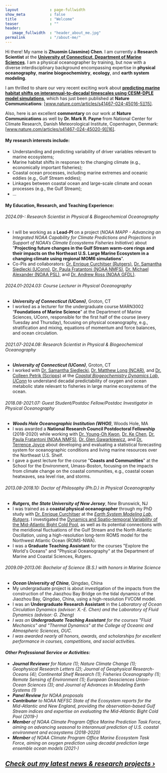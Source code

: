 ```yaml
---
layout              : page-fullwidth
show_meta           : false
title               : "Welcome"
teaser              : ""
header:
   image_fullwidth  : "header_about_me.jpg"
permalink           : "/about-me/"
---
```

Hi there! My name is <b>Zhuomin (Jasmine) Chen</b>. I am currently a <b>Research Scientist</b> at the [<b>University of Connecticut, Department of Marine Sciences</b>][14]. I am a physical oceanographer by training, but now with a diverse interdisciplinary background encompassing expertise in <b>physical oceanography</b>, <b>marine biogeochemistry</b>, <b>ecology</b>, and <b>earth system modeling</b>.  

I am thrilled to share our very recent exciting work about [<b>predicting marine habitat shifts on interannual-to-decadal timescales using CESM-DPLE model simulations</b>][13], which has just been published at <b>Nature Communications</b>: [www.nature.com/articles/s41467-024-45016-5][15].

Also, here is an excellent <b>commentary</b> on our work at <b>Nature Communications</b> as well by <b>Dr. Mark R. Payne</b> from National Center for Climate Research, Danish Meteorological Institute, Copenhagen, Denmark: [www.nature.com/articles/s41467-024-45020-9][16].

#### My research interests include:
* Understanding and predicting variability of driver variables relevant to marine ecosystems;
* Marine habitat shifts in response to the changing climate (e.g., economically important fisheries);
* Coastal ocean processes, including marine extremes and oceanic eddies (e.g., Gulf Stream eddies); 
* Linkages between coastal ocean and large-scale climate and ocean processes (e.g., the Gulf Stream);
* ...

#### My Education, Research, and Teaching Experience:
###### 2024.09-:  Research Scientist in Physical & Biogeochemical Oceanography
* I will be working as a <b>Lead-PI</b> on a project (<i>NOAA MAPP - Advancing an Integrated NOAA Capability for Climate Predictions and Projections in Support of NOAA’s Climate Ecosystems Fisheries Initiative</i>) about "<b>Projecting future changes in the Gulf Stream warm-core rings and their impacts on the Northeast U.S. Large Marine Ecosystem in a changing climate using regional MOM6 simulations</b>".
* Co-PIs and collaborators: [Dr. Enrique Curchitser (Rutgers)][1], [Dr. Samantha Siedlecki (UConn)][9], [Dr. Paula Fratantoni (NOAA NMFS)][6], [Dr. Michael Alexander (NOAA PSL)][17], and [Dr. Andrew Ross (NOAA GFDL)][18].

###### 2024.01-2024.03: Course Lecturer in Physical Oceanography
* <i><b>University of Connecticut (UConn)</b></i>, Groton, CT   
* I worked as a lecturer for the undergraduate course MARN3002 “<b>Foundations of Marine Science</b>” at the Department of Marine Sciences, UConn, responsible for the first half of the course (every Tuesday and Thursday), focusing on physical oceanography, e.g., stratification and mixing, equations of momentum and force balances, and ocean circulation. 

###### 2021.07-2024.08:  Research Scientist in Physical & Biogeochemical Oceanography
* <i><b>University of Connecticut (UConn)</b></i>, Groton, CT   
* I worked with [Dr. Samantha Siedlecki][9], [Dr. Matthew Long (NCAR)][10], and [Dr. Colleen Petrik (Scripps)][11] at the [*Coastal Biogeochemistry Dynamics Lab, UConn*][12] to understand decadal predictability of oxygen and ocean metabolic state relevant to fisheries in large marine ecosystems of the ocean.

###### 2018.08-2021.07: Guest Student/Postdoc Fellow/Postdoc Investigator in Physical Oceanography
* <i><b>Woods Hole Oceanographic Institution (WHOI)</b></i>, Woods Hole, MA   
* I was awarded a <b>National Research Council Postdoctoral Fellowship</b> (2018-2020) while working with [Dr. Young-Oh Kwon][4], [Dr. Ke Chen][5], [Dr. Paula Fratantoni (NOAA NMFS)][6], [Dr. Glen Gawarkiewicz][7], and [Dr. Terrence Joyce][8] about developing and evaluating a statistical forecasting system for oceanographic conditions and living marine resources over the Northeast U.S. Shelf.
* I gave a guest lecture for the course "<b>Coasts and Communities</b>" at the School for the Environment, Umass-Boston, focusing on the impacts from climate change on the coastal communities, e.g., coastal ocean heatwaves, sea level rise, and storms.

###### 2013.08-2018.10: Doctor of Philosophy (Ph.D.) in Physical Oceanography
* <i><b>Rutgers, the State University of New Jersey</b></i>, New Brunswick, NJ   
* I was trained as a <b>coastal physical oceanographer</b> through my PhD study with [Dr. Enrique Curchitser][1] at the [*Earth System Modeling Lab, Rutgers*][2]. I investigated the [Dynamics and Spatio-temporal Variability of the Mid-Atlantic Bight Cold Pool][3], as well as its potential connections with the meridional fluctuations of the Gulf Stream and the North Atlantic Oscillation, using a high-resolution long-term ROMS model for the Northwest Atlantic Ocean (ROMS-NWA).
* I was a <b>Graduate Teaching Assistant</b> for the courses "Explore the World's Oceans" and "Physical Oceanography" at the Department of Marine and Coastal Sciences, Rutgers.
           
###### 2009.09-2013.06: Bachelor of Science (B.S.) with honors in Marine Science
* <i><b>Ocean University of China</b></i>, Qingdao, China
* My undergraduate project is about investigation of the impacts from the construction of the Jiaozhou Bay Bridge on the tidal dynamics of the Jiaozhou Bay, Qingdao, China, using a high-resolution FVCOM model. 
* I was an <b>Undergraduate Research Assistant</b> in the <i>Laboratory of Ocean Circulation Dynamics</b> (advisor: X.-E. Chen) and the <i>Laboratory of Fluid Dynamics</i> (advisor: G. Zheng)
* I was an <b>Undergraduate Teaching Assistant</b> for the courses "Fluid Mechanics" and "Thermal Dynamics" at the College of Oceanic and Atmospheric Sciences, OUC.
* I was awarded nearly all honors, awards, and scholarships for excellent performance in courses, competitions, and social activities.
 
#### Other Professional Service or Activities:
* <b>Journal Reviewer</b> for <i>Nature</i> (1); <i>Nature Climate Change</i> (1); <i>Geophysical Research Letters</i> (2); <i>Journal of Geophysical Research-Oceans</i> (4); <i>Continental Shelf Research</i> (1); <i>Fisheries Oceanography</i> (1); <i>Remote Sensing of Environment</i> (1); <i>European Geosciences Union-Ocean Sciences</i> (3); and <i>Journal of Advances in Modeling Earth Systems</i> (1)
* <b>Panel Review</b> for NOAA proposals
* <b>Contributor</b> to NOAA NEFSC State of the Ecosystem reports for the Mid-Atlantic and New England, providing the observation-based Gulf Stream indices and expertise on evaluating the Mid-Atlantic Bight Cold Pool (2019-)
* <b>Member</b> of NOAA Climate Program Office Marine Prediction Task Force, aiming on advancing seasonal to interannual prediction of U.S. coastal environment and ecosystems (2018-2020)
* <b>Member</b> of NOAA Climate Program Office Marine Ecosystem Task Force, aiming on oxygen prediction using decadal prediction large ensemble ocean models (2021-)

## <a class="radius button small" href="{{ site.url }}{{ site.baseurl }}/projects/">Check out my latest news & research projects ›</a>

 [1]: https://envsci.rutgers.edu/profiles/curchitser_enrique.html
 [2]: https://esm.rutgers.edu/
 [3]: https://rucore.libraries.rutgers.edu/rutgers-lib/58963/
 [4]: https://www2.whoi.edu/staff/ykwon/
 [5]: https://www2.whoi.edu/staff/kchen/
 [6]: https://www.fisheries.noaa.gov/contact/paula-fratantoni-phd
 [7]: https://directory.whoi.edu/profile/ggawarkiewicz/
 [8]: https://directory.whoi.edu/profile/tjoyce/
 [9]: https://marinesciences.uconn.edu/person/samantha-siedlecki/
 [10]: https://www2.cgd.ucar.edu/staff/mclong/
 [11]: https://cpetrik.scrippsprofiles.ucsd.edu/
 [12]: https://samanthasiedlecki.wixsite.com/coastalbiogeodynlab
 [13]: https://www.nature.com/articles/s41467-024-45016-5
 [14]: https://marinesciences.uconn.edu/person/zhuomin-chen/
 [15]: https://www.nature.com/articles/s41467-024-45016-5 
 [16]: https://www.nature.com/articles/s41467-024-45020-9
 [17]: https://psl.noaa.gov/people/michael.alexander/
 [18]: https://andrew-c-ross.github.io/
